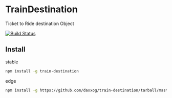 TrainDestination
====================

  Ticket to Ride destination Object

  [![Build Status][travis-image]][travis-url]

Install
-------
stable
```bash
npm install -g train-destination
```
edge
```bash
npm install -g https://github.com/daxxog/train-destination/tarball/master
```

[travis-image]: https://img.shields.io/travis/daxxog/train-destination.png?branch=master
[travis-url]: https://travis-ci.org/daxxog/train-destination